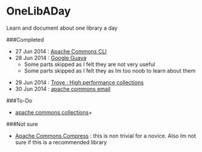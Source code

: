 OneLibADay
==========
Learn and document about one library a day

###Completed
* 27 Jun 2014 : [Apache Commons CLI](https://github.com/dotslash/OneLibADay/blob/master/apache-commons-cli.md)
* 28 Jun 2014 : [Google Guava](https://github.com/dotslash/OneLibADay/blob/master/guava.md)
  + Some parts skipped as I felt they are not very useful
  + Some parts skipped as I felt they as Im too noob to learn about them
+ 29 Jun 2014 : [Trove : High performance collections](https://github.com/dotslash/OneLibADay/blob/master/trove.md#utils-for-maps-sets)
+ 30 Jun 2014 : [apache commons email](http://commons.apache.org/proper/commons-email/)

###To-Do
+ [apache commons collections](http://commons.apache.org/proper/commons-collections/)+ 

###Not sure 
+ [Apache Commons Compress](http://commons.apache.org/proper/commons-compress/) : this is non trivial for a novice. Also Im not sure if this is a recommended library
